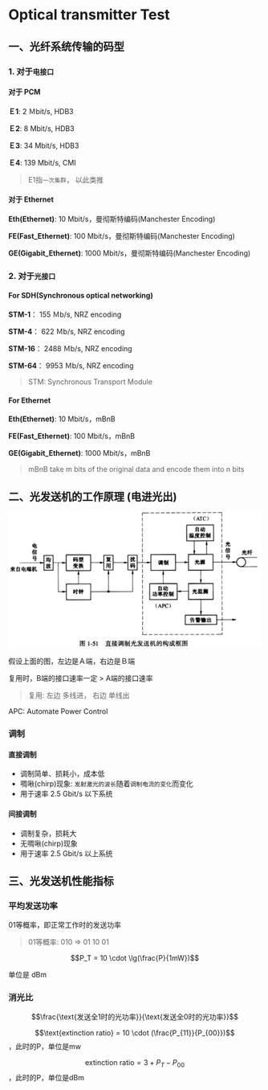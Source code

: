# Optical transmitter Test

## 一、光纤系统传输的码型

### 1. 对于`电接口`

#### 对于 PCM

**Ｅ1**: 2 Ｍbit/s, HDB3

**Ｅ2**: 8 Mbit/s, HDB3

**Ｅ3**: 34 Mbit/s, HDB3

**Ｅ4**: 139 Mbit/s, CMI

> E1指`一次集群`， 以此类推

#### 对于 Ethernet

**Eth\(Ethernet\)**: 10 Mbit/s，曼彻斯特编码\(Manchester Encoding\)

**FE\(Fast\_Ethernet\)**: 100 Mbit/s，曼彻斯特编码\(Manchester Encoding\)

**GE\(Gigabit\_Ethernet\)**: 1000 Mbit/s，曼彻斯特编码\(Manchester Encoding\)

### 2. 对于`光接口`

#### For SDH\(Synchronous optical networking\)

**STM-1**： 155 Ｍb/s, NRZ encoding

**STM-4**： 622 Ｍb/s, NRZ encoding

**STM-16**： 2488 Ｍb/s, NRZ encoding

**STM-64**： 9953 Ｍb/s, NRZ encoding

> STM: Synchronous Transport Module

#### For Ethernet

**Eth\(Ethernet\)**: 10 Mbit/s，mBnB

**FE\(Fast\_Ethernet\)**: 100 Mbit/s，mBnB

**GE\(Gigabit\_Ethernet\)**: 1000 Mbit/s，mBnB

> mBnB take m bits of the original data and encode them into n bits

## 二、光发送机的工作原理 \(电进光出\)

![](../../.gitbook/assets/light-receiver.jpg)

假设上面的图，左边是Ａ端，右边是Ｂ端

复用时，B端的接口速率一定 &gt; A端的接口速率

> 复用: 左边 多线进， 右边 单线出

APC: Automate Power Control

### 调制

#### 直接调制

* 调制简单、损耗小，成本低
* 啁啾\(chirp\)现象: `发射激光的波长`随着`调制电流的变化`而变化
* 用于速率 2.5 Gbit/s 以下系统

#### 间接调制

* 调制复杂，损耗大
* 无啁啾\(chirp\)现象
* 用于速率 2.5 Gbit/s 以上系统

## 三、光发送机性能指标

### 平均发送功率

01等概率，即正常工作时的发送功率

> 01等概率: 010 =&gt; 01 10 01

$$P_T = 10 \cdot \lg(\frac{P}{1mW})$$

单位是 dBm

### 消光比

$$\frac{\text{发送全1时的光功率}}{\text{发送全0时的光功率}}$$

$$\text{extinction ratio} = 10 \cdot (\frac{P_{11}}{P_{00}})$$ ，此时的P，单位是mw

$$\text{extinction ratio} = 3 + P_T - P_{00}$$ ，此时的P，单位是dBm

